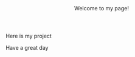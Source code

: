 <!DOCTYPE html>

<header> Welcome to my page!</header>

<p>
<P>

<body>Here is my project</body> 

<footer>Have a great day </footer>

</html>
